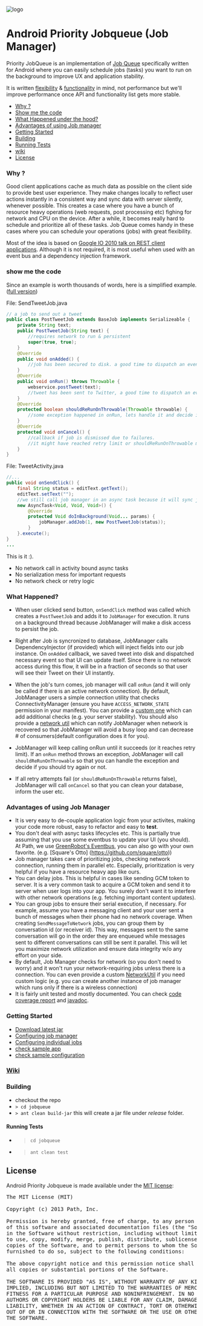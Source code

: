 ![logo](http://downloads.path.com/logo.png)

Android Priority Jobqueue (Job Manager)
=========================

Priority JobQueue is an implementation of [Job Queue](http://en.wikipedia.org/wiki/Job_queue) specifically written for Android where you can easily schedule jobs (tasks) you want to run on the background to improve UX and application stability.

It is written [flexibility][10] & [functionality][11] in mind, not performance but we'll improve performance once API and functionality list gets more stable.

  - [Why ?](#why-)
  - [Show me the code](#show-me-the-code)
  - [What Happened under the hood?](#what-happened)
  - [Advantages of using Job manager](#advantages-of-using-job-manager)
  - [Getting Started](#getting-started)
  - [Building](#building)
   - [Running Tests](#running-tests)
  - [wiki][9]
  - [License](#license)


### Why ?
Good client applications cache as much data as possible on the client side to provide best user experience. They make changes locally to reflect user actions instantly in a consistent way and sync data with server silently, whenever possible. 
This creates a case where you have a bunch of resource heavy operations (web requests, post processing etc) fighing for network and CPU on the device. After a while, it becomes really hard to schedule and prioritize all of these tasks. Job Queue comes handy in these cases where you can schedule your operations (jobs) with great flexibility.

Most of the idea is based on [Google IO 2010 talk on REST client applications][8].
Although it is not required, it is most useful when used with an event bus and a dependency injection framework.

### show me the code

Since an example is worth thousands of words, here is a simplified example. ([full version](https://github.com/path/android-priority-jobqueue/wiki/complete-job-example))

File: SendTweetJob.java
``` java
// a job to send out a tweet
public class PostTweetJob extends BaseJob implements Serializeable {
    private String text;
    public PostTweetJob(String text) {
        //requires network to run & persistent
        super(true, true);
    }
    @Override
    public void onAdded() {
        //job has been secured to disk. a good time to dispatch an event for UI
    }
    @Override
    public void onRun() throws Throwable {
        webservice.postTweet(text);
        //tweet has been sent to Twitter, a good time to dispatch an event for UI
    }
    @Override
    protected boolean shouldReRunOnThrowable(Throwable throwable) {
        //some exception happened in onRun, lets handle it and decide if we want to retry
    }
    @Override
    protected void onCancel() {
        //callback if job is dismissed due to failures.
        //it might have reached retry limit or shouldReRunOnThrowable might have returned false
    }
}


```

File: TweetActivity.java
``` java
//...
public void onSendClick() {
    final String status = editText.getText();
    editText.setText("");
    //we still call job manager in an async task because it will sync job to disk.
    new AsyncTask<Void, Void, Void>() {
        @Override
        protected Void doInBackground(Void... params) {
            jobManager.addJob(1, new PostTweetJob(status)); 
        }
    }.execute();
}
...
```


This is it :). 

* No network call in activity bound async tasks
* No serialization mess for important requests
* No network check or retry logic

### What Happened?
* When user clicked send button, `onSendClick` method was called which creates a `PostTweetJob` and adds it to `JobManager` for execution.
It runs on a background thread because JobManager will make a disk access to persist the job.

* Right after Job is syncronized to database, JobManager calls DependencyInjector (if provided) which will inject fields into our job instance. 
On `onAdded` callback, we saved tweet into disk and dispatched necessary event so that UI can update itself. Since there is no network access during this flow, it will be in a fraction of seconds so that user will see their Tweet on their UI instantly.

* When the job's turn comes, job manager will call `onRun` (and it will only be called if there is an active network connection). 
By default, JobManager users a simple connection utility that checks ConnectivityManager (ensure you have `ACCESS_NETWORK_STATE` permission in your manifest). You can provide a [custom one][1] which can
add additional checks (e.g. your server stability). You should also provide a [network util][1] which can notify JobManager when network
is recovered so that JobManager will avoid a busy loop and can decrease # of consumers(default configuration does it for you). 

* JobManager will keep calling onRun until it succeeds (or it reaches retry limit). If an `onRun` method throws an exception,
JobManager will call `shouldReRunOnThrowable` so that you can handle the exception and decide if you should try again or not.

* If all retry attempts fail (or `shouldReRunOnThrowable` returns false), JobManager will call `onCancel` so that you can clean
your database, inform the user etc.

### Advantages of using Job Manager
* It is very easy to de-couple application logic from your activites, making your code more robust, easy to refactor and easy to **test**.
* You don't deal with asnyc tasks lifecycles etc. This is partially true assuming that you use some eventbus to update your UI (you should).
At Path, we use [GreenRobot's Eventbus](github.com/greenrobot/EventBus), you can also go with your own favorite. (e.g. [Square's Otto] (https://github.com/square/otto))
* Job manager takes care of prioritizing jobs, checking network connection, running them in parallel etc. Especially, prioritization is very helpful if you have a resource heavy app like ours.
* You can delay jobs. This is helpful in cases like sending GCM token to server. It is a very common task to acquire a GCM token and send it to server when user logs into your app. You surely don't want it to interfere with other network operations (e.g. fetching important content updates).
* You can group jobs to ensure their serial execution, if necessary. For example, assume you have a messaging client and your user sent a bunch of messages when their phone had no network coverage. When creating `SendMessageToNetwork` jobs, you can group them by conversation id (or receiver id). This way, messages sent to the same conversation will go in the order they are enqueued while messages sent to different conversations can still be sent it parallel. This will let you maximize network utilization and ensure data integrity w/o any effort on your side.
* By default, Job Manager checks for network (so you don't need to worry) and it won't run your network-requiring jobs unless there is a connection. You can even provide a custom [NetworkUtil][1] if you need custom logic (e.g. you can create another instance of job manager which runs only if there is a wireless connection)
* It is fairly unit tested and mostly documented. You can check [code coverage report][3] and [javadoc][4].


### Getting Started
* [Download latest jar][5]
* [Configuring job manager][10]
* [Configuring individual jobs][11]
* [check sample app][6]
* [check sample configuration][7]


### [Wiki][9]

### Building
* checkout the repo
* `> cd jobqueue`
* `> ant clean build-jar`
this will create a jar file under _release_ folder.

#### Running Tests
* > `cd jobqueue`
* > `ant clean test`


## License

Android Priority Jobqueue is made available under the [MIT license](http://opensource.org/licenses/MIT):

<pre>
The MIT License (MIT)

Copyright (c) 2013 Path, Inc.

Permission is hereby granted, free of charge, to any person obtaining a copy
of this software and associated documentation files (the "Software"), to deal
in the Software without restriction, including without limitation the rights
to use, copy, modify, merge, publish, distribute, sublicense, and/or sell
copies of the Software, and to permit persons to whom the Software is
furnished to do so, subject to the following conditions:

The above copyright notice and this permission notice shall be included in
all copies or substantial portions of the Software.

THE SOFTWARE IS PROVIDED "AS IS", WITHOUT WARRANTY OF ANY KIND, EXPRESS OR
IMPLIED, INCLUDING BUT NOT LIMITED TO THE WARRANTIES OF MERCHANTABILITY,
FITNESS FOR A PARTICULAR PURPOSE AND NONINFRINGEMENT. IN NO EVENT SHALL THE
AUTHORS OR COPYRIGHT HOLDERS BE LIABLE FOR ANY CLAIM, DAMAGES OR OTHER
LIABILITY, WHETHER IN AN ACTION OF CONTRACT, TORT OR OTHERWISE, ARISING FROM,
OUT OF OR IN CONNECTION WITH THE SOFTWARE OR THE USE OR OTHER DEALINGS IN
THE SOFTWARE.
</pre>


[1]: https://github.com/path/android-priority-jobqueue/blob/master/jobqueue/src/com/path/android/jobqueue/network/NetworkUtil.java
[2]: https://github.com/path/android-priority-jobqueue/blob/master/jobqueue/src/com/path/android/jobqueue/network/NetworkEventProvider.java
[3]: http://path.github.io/android-priority-jobqueue/coverage-report/index.html
[4]: http://path.github.io/android-priority-jobqueue/javadoc/index.html
[5]: https://github.com/path/android-priority-jobqueue/releases
[6]: https://github.com/path/android-priority-jobqueue/tree/master/examples
[7]: https://github.com/path/android-priority-jobqueue/blob/master/examples/twitter/TwitterClient/src/com/path/android/jobqueue/examples/twitter/TwitterApplication.java#L26
[8]: http://www.youtube.com/watch?v=xHXn3Kg2IQE
[9]: https://github.com/path/android-priority-jobqueue/wiki
[10]: https://github.com/path/android-priority-jobqueue/wiki/Job-Manager-Configuration
[11]: https://github.com/path/android-priority-jobqueue/wiki/Job-Configuration
